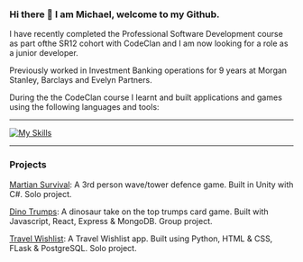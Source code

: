 ### Hi there 👋 I am Michael, welcome to my Github.

I have recently completed the Professional Software Development course as part ofthe SR12 cohort with CodeClan and I am now looking for a role as a junior developer.

Previously worked in Investment Banking operations for 9 years at Morgan Stanley, Barclays and Evelyn Partners.

During the the CodeClan course I learnt and built applications and games using the following languages and tools:
<hr>

[![My Skills](https://skillicons.dev/icons?i=html,css,py,flask,postgres,git,github,js,react,express,nodejs,mongodb,java,spring,cs,unity,vscode,visualstudio,idea)](https://skillicons.dev)

<hr>


### Projects

[Martian Survival](https://github.com/MU-RR-4Y/Martian-Survival): A 3rd person wave/tower defence game. Built in Unity with C#. Solo project.

[Dino Trumps](https://github.com/MU-RR-4Y/top_trumps_project): A dinosaur take on the top trumps card game. Built with Javascript, React, Express & MongoDB. Group project.

[Travel Wishlist](https://github.com/MU-RR-4Y/Travel-Wishlist---Python-Web-App-Project): A Travel Wishlist app. Built using Python, HTML & CSS, FLask & PostgreSQL. Solo project.


<!--
**MU-RR-4Y/MU-RR-4Y** is a ✨ _special_ ✨ repository because its `README.md` (this file) appears on your GitHub profile.

Here are some ideas to get you started:

- 🔭 I’m currently working on ...
- 🌱 I’m currently learning ...
- 👯 I’m looking to collaborate on ...
- 🤔 I’m looking for help with ...
- 💬 Ask me about ...
- 📫 How to reach me: ...
- 😄 Pronouns: ...
- ⚡ Fun fact: ...
-->
